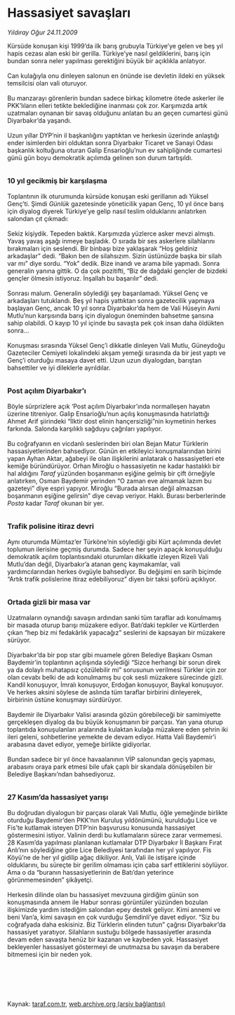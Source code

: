 # Hassasiyet savaşları

*Yıldıray Oğur 24.11.2009*

<div class="taraf_structure_2col_1zq">
<div class="margen_n">



 <p>Kürsüde konuşan kişi 1999’da ilk barış grubuyla Türkiye’ye gelen ve beş yıl hapis cezası alan eski bir gerilla. Türkiye’ye nasıl geldiklerini, barış için bundan sonra neler yapılması gerektiğini büyük bir açıklıkla anlatıyor. <br/><br/>Can kulağıyla onu dinleyen salonun en önünde ise devletin ildeki en yüksek temsilcisi olan vali oturuyor. <br/><br/>Bu manzarayı görenlerin bundan sadece birkaç kilometre ötede askerler ile PKK’lıların elleri tetikte beklediğine inanması çok zor. Karşımızda artık uzatmaları oynanan bir savaş olduğunu anlatan bu an geçen cumartesi günü Diyarbakır’da yaşandı. <br/><br/>Uzun yıllar DYP’nin il başkanlığını yaptıktan ve herkesin üzerinde anlaştığı ender isimlerden biri olduktan sonra Diyarbakır Ticaret ve Sanayi Odası başkanlık koltuğuna oturan Galip Ensarioğlu’nun ev sahipliğinde cumartesi günü gün boyu demokratik açılımda gelinen son durum tartışıldı. <b><br/><br/><br/><font size="3">10 yıl gecikmiş bir karşılaşma</font></b><font size="3"> <br/></font><br/>Toplantının ilk oturumunda kürsüde konuşan eski gerillanın adı Yüksel Genç’ti. Şimdi <i>Günlük</i> gazetesinde yöneticilik yapan Genç, 10 yıl önce barış için diyalog diyerek Türkiye’ye gelip nasıl teslim olduklarını anlatırken salondan çıt çıkmadı: <br/><br/>Sekiz kişiydik. Tepeden baktık. Karşımızda yüzlerce asker mevzi almıştı. Yavaş yavaş aşağı inmeye başladık. O sırada bir ses askerlere silahlarını bırakmaları için seslendi. Bir binbaşı bize yaklaşarak “Hoş geldiniz arkadaşlar” dedi. “Bakın ben de silahsızım. Sizin üstünüzde başka bir silah var mı” diye sordu. “Yok” dedik. Bize inandı ve arama bile yapmadı. Sonra generalin yanına gittik. O da çok pozitifti, “Biz de dağdaki gençler de bizdeki gençler ölmesin istiyoruz. İnşallah bu başarılır” dedi. <br/><br/>Sonrası malum. Generalin söylediği şey başarılamadı. Yüksel Genç ve arkadaşları tutuklandı. Beş yıl hapis yattıktan sonra gazetecilik yapmaya başlayan Genç, ancak 10 yıl sonra Diyarbakır’da hem de Vali Hüseyin Avni Mutlu’nun karşısında barış için diyalogun öneminden bahsetme şansına sahip olabildi. O kayıp 10 yıl içinde bu savaşta pek çok insan daha öldükten sonra... <br/><br/>Konuşması sırasında Yüksel Genç’i dikkatle dinleyen Vali Mutlu, Güneydoğu Gazeteciler Cemiyeti lokalindeki akşam yemeği sırasında da bir jest yaptı ve Genç’i oturduğu masaya davet etti. Uzun uzun diyalogdan, barıştan bahsettiler ve iyi dileklerle ayrıldılar. <b><br/><br/><br/><font size="3">Post açılım Diyarbakır’ı</font></b> <br/><br/>Böyle sürprizlere açık ‘Post açılım Diyarbakır’ında normalleşen hayatın üzerine titreniyor. Galip Ensarioğlu’nun açılış konuşmasında hatırlattığı Ahmet Arif şiirindeki “İlktir dost elinin hançersizliği”nin kıymetinin herkes farkında. Salonda karşılıklı sağduyu çağrıları yapılıyor. <br/><br/>Bu coğrafyanın en vicdanlı seslerinden biri olan Bejan Matur Türklerin hassasiyetlerinden bahsediyor. Günün en etkileyici konuşmalarından birini yapan Ayhan Aktar, ağabeyi ile olan ilişkilerini anlatarak o hassasiyetleri ete kemiğe büründürüyor. Orhan Miroğlu o hassasiyetin ne kadar hastalıklı bir hal aldığını <i>Taraf</i> yüzünden boşanmanın eşiğine gelmiş bir çift örneğiyle anlatırken, Osman Baydemir yerinden “O zaman eve almamak lazım bu gazeteyi” diye espri yapıyor. Miroğlu “Burada alırsan değil almazsan boşanmanın eşiğine gelirsin” diye cevap veriyor. Haklı. Burası berberlerinde <i>Posta</i> kadar <i>Taraf</i> okunan bir yer. <b><br/><br/><br/><font size="3">Trafik polisine itiraz devri</font></b><font size="3"> <br/></font><br/>Aynı oturumda Mümtaz’er Türköne’nin söylediği gibi Kürt açılımında devlet toplumun ilerisine geçmiş durumda. Sadece her şeyin apaçık konuşulduğu demokratik açılım toplantısındaki oturumları dikkatle izleyen Rizeli Vali Mutlu’dan değil, Diyarbakır’a atanan genç kaymakamlar, vali yardımcılarından herkes övgüyle bahsediyor. Bu değişimi en sarih biçimde “Artık trafik polislerine itiraz edebiliyoruz” diyen bir taksi şoförü açıklıyor.<b> <br/><br/><br/><font size="3">Ortada gizli bir masa var</font></b> <br/><br/>Uzatmaların oynandığı savaşın ardından sanki tüm taraflar adı konulmamış bir masada oturup barışı müzakere ediyor. Batı’daki tepkiler ve Kürtlerden çıkan “hep biz mi fedakârlık yapacağız” seslerini de kapsayan bir müzakere sürüyor. <br/><br/>Diyarbakır’da bir pop star gibi muamele gören Belediye Başkanı Osman Baydemir’in toplantının açılışında söylediği “Sizce herhangi bir sorun direk ya da dolaylı muhatapsız çözülebilir mi” sorusunun verilmesi Türkler için zor olan cevabı belki de adı konulmamış bu çok sesli müzakere sürecinde gizli. Kandil konuşuyor, İmralı konuşuyor, Erdoğan konuşuyor, Baykal konuşuyor. Ve herkes aksini söylese de aslında tüm taraflar birbirini dinleyerek, birbirinin üstüne konuşmayı sürdürüyor. <br/><br/>Baydemir ile Diyarbakır Valisi arasında gözün görebileceği bir samimiyette gerçekleşen diyalog da bu büyük konuşmanın bir parçası. Yan yana oturup toplantıda konuşulanları aralarında kulaktan kulağa müzakere eden şehrin iki ileri geleni, sohbetlerine yemekte de devam ediyor. Hatta Vali Baydemir’i arabasına davet ediyor, yemeğe birlikte gidiyorlar. <br/><br/>Bundan sadece bir yıl önce havaalanının VİP salonundan geçiş yapması, arabasını oraya park etmesi bile ufak çaplı bir skandala dönüşebilen bir Belediye Başkanı’ndan bahsediyoruz.<b> <br/><br/><br/><font size="3">27 Kasım’da hassasiyet yarışı</font></b><font size="3"> <br/></font><br/>Bu doğrudan diyalogun bir parçası olarak Vali Mutlu, öğle yemeğinde birlikte oturduğu Baydemir’den PKK’nın Kuruluş yıldönümünü, kurulduğu Lice ve Fis’te kutlamak isteyen DTP’nin başvurusu konusunda hassasiyet göstermesini istiyor. Valinin derdi bu kutlamaların sürece zarar vermemesi. 28 Kasım’da yapılması planlanan kutlamalar DTP Diyarbakır İl Başkanı Fırat Anlı’nın söylediğine göre Lice Belediyesi tarafından her yıl yapılıyor. Fis Köyü’ne de her yıl gidilip ağaç dikiliyor. Anlı, Vali ile istişare içinde olduklarını, bu süreçte bir gerilim olmaması için çaba sarf ettiklerini söylüyor. Ama o da “buranın hassasiyetlerinin de Batı’dan yeterince görünmemesinden” şikâyetçi. <br/><br/>Herkesin dilinde olan bu hassasiyet mevzuuna girdiğim günün son konuşmasında annem ile Habur sonrası görüntüler yüzünden bozulan ilişkimizde yardım istediğim salondan epey destek geliyor. Kimi annemi ve beni Van’a, kimi savaşın en çok vurduğu Şemdinli’ye davet ediyor. “Siz bu coğrafyada daha eskisiniz. Biz Türklerin elinden tutun” çağrısı Diyarbakır’da hassasiyet yaratıyor. Silahların sustuğu bölgede hassasiyetler arasında devam eden savaşta henüz bir kazanan ve kaybeden yok. Hassasiyet bekleyenler hassasiyet göstermeyi de unutmazsa bu savaşın da berabere bitmemesi için bir neden yok.</p>
<br/>
<br/>
<br/>



<br/>


<div id="taraf_not">
</div>

</div>


</div>

Kaynak: [taraf.com.tr](http://www.taraf.com.tr:80/makale/8681.htm), [web.archive.org (arşiv bağlantısı)](http://web.archive.org/web/20100209060249/http://www.taraf.com.tr:80/makale/8681.htm)

